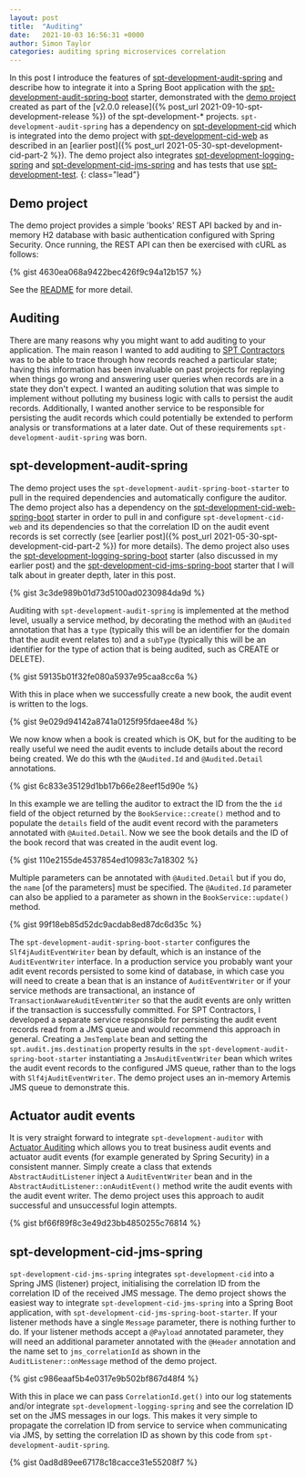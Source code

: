 ```yaml
---
layout: post
title:  "Auditing"
date:   2021-10-03 16:56:31 +0000
author: Simon Taylor
categories: auditing spring microservices correlation
---
```

In this post I introduce the features of [spt-development-audit-spring](https://github.com/spt-development/spt-development-audit-spring) and describe how to integrate it into a Spring Boot application with the [spt-development-audit-spring-boot](https://github.com/spt-development/spt-development-audit-spring-boot) starter, demonstrated with the [demo project](https://github.com/spt-development/spt-development-demo) created as part of the [v2.0.0 release]({% post_url 2021-09-10-spt-development-release %}) of the spt-development-* projects. `spt-development-audit-spring` has a dependency on [spt-development-cid](https://github.com/spt-development/spt-development-cid) which is integrated into the demo project with [spt-development-cid-web](https://github.com/spt-development/spt-development-cid-web) as described in an [earlier post]({% post_url 2021-05-30-spt-development-cid-part-2 %}). The demo project also integrates [spt-development-logging-spring](https://github.com/spt-development/spt-development-logging-spring) and [spt-development-cid-jms-spring](https://github.com/spt-development/spt-development-cid-jms-spring) and has tests that use [spt-development-test](https://github.com/spt-development/spt-development-test).
{: class="lead"}

## Demo project

The demo project provides a simple 'books' REST API backed by and in-memory H2 database with basic authentication configured with Spring Security. Once running, the REST API can then be exercised with cURL as follows:

{% gist 4630ea068a9422bec426f9c94a12b157 %}

See the [README](https://github.com/spt-development/spt-development-demo/blob/main/README.md) for more detail.


## Auditing

There are many reasons why you might want to add auditing to your application. The main reason I wanted to add auditing to [SPT Contractors](https://spt.contractors/) was to be able to trace through how records reached a particular state; having this information has been invaluable on past projects for replaying when things go wrong and answering user queries when records are in a state they don't expect. I wanted an auditing solution that was simple to implement without polluting my business logic with calls to persist the audit records. Additionally, I wanted another service to be responsible for persisting the audit records which could potentially be extended to perform analysis or transformations at a later date. Out of these requirements `spt-development-audit-spring` was born.

## spt-development-audit-spring

The demo project uses the `spt-development-audit-spring-boot-starter` to pull in the required dependencies and automatically configure the auditor. The demo project also has a dependency on the [spt-development-cid-web-spring-boot](https://github.com/spt-development/spt-development-cid-web-spring-boot) starter in order to pull in and configure `spt-development-cid-web` and its dependencies so that the correlation ID on the audit event records is set correctly (see [earlier post]({% post_url 2021-05-30-spt-development-cid-part-2 %}) for more details). The demo project also uses the [spt-development-logging-spring-boot](https://github.com/spt-development/spt-development-logging-spring-boot) starter (also discussed in my earlier post) and the [spt-development-cid-jms-spring-boot](https://github.com/spt-development/spt-development-cid-jms-spring-boot) starter that I will talk about in greater depth, later in this post.

{% gist 3c3de989b01d73d5100ad0230984da9d %}

Auditing with `spt-development-audit-spring` is implemented at the method level, usually a service method, by decorating the method with an `@Audited` annotation that has a `type` (typically this will be an identifier for the domain that the audit event relates to) and a `subType` (typically this will be an identifier for the type of action that is being audited, such as CREATE or DELETE).

{% gist 59135b01f32fe080a5937e95caa8cc6a %}

With this in place when we successfully create a new book, the audit event is written to the logs.

{% gist 9e029d94142a8741a0125f95fdaee48d %}

We now know when a book is created which is OK, but for the auditing to be really useful we need the audit events to include details about the record being created. We do this wth the `@Audited.Id` and `@Audited.Detail` annotations.

{% gist 6c833e35129d1bb17b66e28eef15d90e %}

In this example we are telling the auditor to extract the ID from the the `id` field of the object returned by the `BookService::create()` method and to populate the `details` field of the audit event record with the parameters annotated with `@Auited.Detail`. Now we see the book details and the ID of the book record that was created in the audit event log.

{% gist 110e2155de4537854ed10983c7a18302 %}

Multiple parameters can be annotated with `@Audited.Detail` but if you do, the `name` [of the parameters] must be specified. The `@Audited.Id` parameter can also be applied to a parameter as shown in the `BookService::update()` method.

{% gist 99f18eb85d52dc9acdab8ed87dc6d35c %}

The `spt-development-audit-spring-boot-starter` configures the `Slf4jAuditEventWriter` bean by default, which is an instance of the `AuditEventWriter` interface. In a production service you probably want your adit event records persisted to some kind of database, in which case you will need to create a bean that is an instance of `AuditEventWriter` or if your service methods are transactional, an instance of `TransactionAwareAuditEventWriter` so that the audit events are only written if the transaction is successfully committed. For SPT Contractors, I developed a separate service responsible for persisting the audit event records read from a JMS queue and would recommend this approach in general. Creating a `JmsTemplate` bean and setting the `spt.audit.jms.destination` property results in the `spt-development-audit-spring-boot-starter` instantiating a `JmsAuditEventWriter` bean which writes the audit event records to the configured JMS queue, rather than to the logs with `Slf4jAuditEventWriter`. The demo project uses an in-memory Artemis JMS queue to demonstrate this.

## Actuator audit events

It is very straight forward to integrate `spt-development-auditor` with [Actuator Auditing](https://docs.spring.io/spring-boot/docs/2.5.5/reference/html/actuator.html#actuator.auditing) which allows you to treat business audit events and actuator audit events (for example generated by Spring Security) in a consistent manner. Simply create a class that extends `AbstractAuditListener` inject a `AuditEventWriter` bean and in the `AbstractAuditListener::onAuditEvent()` method write the audit events with the audit event writer. The demo project uses this approach to audit successful and unsuccessful login attempts.

{% gist bf66f89f8c3e49d23bb4850255c76814 %}

## spt-development-cid-jms-spring

`spt-development-cid-jms-spring` integrates `spt-development-cid` into a Spring JMS (listener) project, initialising the correlation ID from the correlation ID of the received JMS message. The demo project shows the easiest way to integrate `spt-development-cid-jms-spring` into a Spring Boot application, with `spt-development-cid-jms-spring-boot-starter`. If your listener methods have a single `Message` parameter, there is nothing further to do. If your listener methods accept a `@Payload` annotated parameter, they will need an additional parameter annotated with the `@Header` annotation and the name set to `jms_correlationId` as shown in the `AuditListener::onMessage` method of the demo project.

{% gist c986eaaf5b4e0317e9b502bf867d48f4 %}

With this in place we can pass `CorrelationId.get()` into our log statements and/or integrate `spt-development-logging-spring` and see the correlation ID set on the JMS messages in our logs. This makes it very simple to propagate the correlation ID from service to service when communicating via JMS, by setting the correlation ID as shown by this code from `spt-development-audit-spring`.

{% gist 0ad8d89ee67178c18cacce31e55208f7 %}


